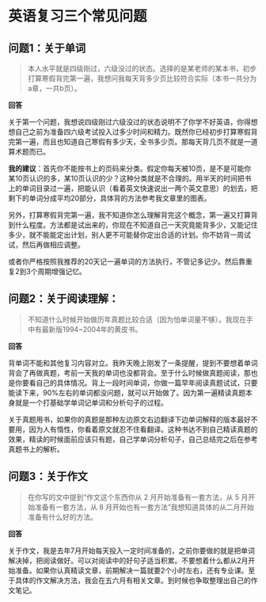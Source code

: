# 英语复习三个常见问题

## 问题1：关于单词

> 本人水平就是四级刚过，六级没过的状态。选择的是某老师的某本书，初步打算寒假背完第一遍，我想问我每天背多少页比较符合实际（本书一共分为a章，一共b页）。

**回答**

关于第一个问题，我想说四级刚过六级没过的状态说明不了你学不好英语，你得想想自己之前为准备四六级考试投入过多少时间和精力。既然你已经初步打算寒假背完第一遍，而且也知道自己寒假有多少天，全书多少页。那每天背几页不就是一道算术题而已。

**我的建议**：首先你不能按书上的页码来分类。假定你每天被10页，是不是可能你某10页认识的多，某10页认识的少？这种分类就是不合理的。用半天的时间把书上的单词目录过一遍，把能认识（看着英文快速说出一两个英文意思）的划去，把剩下的单词分成平均20部分，具体背的方法参考我文章里的图表。

另外，打算寒假背完第一遍，我不知道你怎么理解背完这个概念，第一遍又打算背到什么程度。方法都是试出来的，你现在不知道自己一天究竟能背多少，又能记住多少，就不能能定出计划，别人更不可能替你定出合适的计划。你不妨背一周试试，然后再做相应调整。

或者你严格按照我推荐的20天记一遍单词的方法执行，不管记多记少。然后靠重复2到3个周期增强记忆。

## 问题2：关于阅读理解：

> 不知道什么时候开始做历年真题比较合适（因为怕单词量不够）。我现在手中有最新版1994~2004年的黄皮书。

**回答**

背单词不能和其他复习内容对立。我昨天晚上刚发了一条提醒，提到不要想着单词背会了再做真题，考前一天我的单词也没都背会。至于什么时候做真题阅读，那也是你要看自己的具体情况。背上一段时间单词，你做一篇早年阅读真题试试，只要能读下来，90%左右的单词都没问题，就可以开始做了。因为第一遍精读真题本身就是一个打基础学单词记单词和分析句子的过程。

关于真题用书，如果你的真题是那种左边原文右边翻译下边单词解释的版本最好不要用，因为人有惰性，你看着原文就忍不住看翻译。这种书达不到自己精读真题的效果，精读的时候面前应该只有题，自己学单词分析句子，自己总结完之后在参考真题书上的解析。

## 问题3：关于作文

> 在你写的文中提到“作文这个东西你从 2 月开始准备有一套方法，从 5 月开始准备有一套方法，从 8 月开始也有一套方法”我想知道具体的从二月开始准备有什么好的方法。

**回答**

关于作文，我是去年7月开始每天投入一定时间准备的，之前你要做的就是把单词解决掉，把阅读做好。可以对阅读中的好句子适当积累。不要想着什么都从2月开始准备。如果你认真精读文章，前期解决一篇就要2个小时左右，还有专业课。至于具体的作文解决方法，我会在五六月有相关文章。到时候也争取整理出自己的作文笔记。

